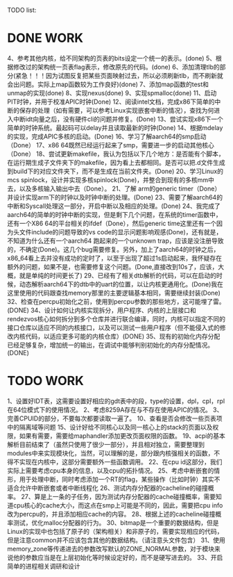TODO list:

# DONE WORK


4、参考其他内核，给不同架构的页表的bits设定一个统一的表示。(done)
5、根据修改过的架构统一页表flag表示，修改原先的代码。(done)
6、添加清理tlb的部分(紧急！！！因为试图反复把某些页面映射过去，所以必须刷新tlb，而不刷新就会出问题。实际上map函数较为工作良好)(done)
7、添加map函数的test和unmap的实现(done)
8、实现nexus(done)
9、实现spmalloc(done)
11、启动PIT时钟，并用于校准APIC时钟(Done)
12、阅读intel文档，完成x86下简单的中断的保存的处理（如有需要，可以参考Linux实现嵌套中断的情况），查找为何进入中断idt向量之后，没有硬件cli的问题并修复。(Done)
13、尝试实现x86下一个简单的时钟系统。最起码可以delay并且读取最新的时钟(Done)
14、根据mdelay的实现，完成APIC多核的启动。(Done)
16、学习了解aarch64的smp启动（Done）
17、x86 64既然已经运行起来了smp，需要进一步的启动其他核心（Done）
18、尝试更新makefile，我认为包括以下几个地方：是否能有个脚本，在运行期生成子文件夹下的makefile，因为看上去都相同。是否可以把.d文件生成到build下的对应文件夹下，而不是生成在当前文件夹。(Done)
20、学习Linux的mcs spinlock，设计并实现多核spinlock(Done)，并整合到现有的多核mm中去，以及多核输入输出中去（Done）。
21、了解 arm的generic timer（Done）并设计实现arm下的时钟以及时钟中断的处理。(Done)
23、需要了解aarch64的中断和Syscall处理这一部分，开启中断以及相应的处理。(Done)
24、我完成了aarch64的简单的时钟中断的实现，但是剩下几个问题，在系统的timer函数中，还有一个X86 64的平台相关的ifdef（Done），然后generic time这里还有一个因为头文件include的问题导致的vs code的显示问题影响观感(Done)，还有就是，不知道为什么还有一个aarch64 跑起来的一个unknown trap，应该是没注册导致的，不确定(Done)。这几个bug需要修复。另外，加上了aarch64的时钟之后，x86_64看上去并没有成功的定时了，以至于出现了超过1s启动起来，我怀疑存在额外的问题，如果不是，也需要修复这个问题。(Done,直接改到10s了，应该，大概，就是单纯的时间更长了)
29、已经有了相关dtb解析的代码，可以在启动的时候，动态解析aarch64下的dtb中的uart的位置，以让内核更通用化。(Done)我在这里使用的代码跟查找memory那里的主要逻辑基本相同，需要继续封装(Done)
32、检查在percpu初始化之前，使用到percpu参数的那些地方，这可能埋了雷。(DONE)
34、设计如何让内核实现拆分，用户程序、内核的上层接口和rendezvos核心如何拆分到多个仓库并进行联合编译，同时，内核可以指定不同的接口仓库以适应不同的内核接口，以及可以测试一些用户程序（但不能侵入式的修改内核代码，以适应更多可能的内核仓库）(DONE)
35、现有的初始化内存分配已经足够复杂，增加统一的输出，在调试中能够判别初始化的内存分配情况。(DONE)

# TODO WORK

1、设置好IDT表，这需要设置好相应的gdt表中的段，type的设置，dpl，cpl，rpl在64位模式下的使用情况。
2、考虑8259A存在与不存在使用APIC的情况。
3、完善CPUID的部分，不要每次都要读取一遍了。
10、查看是否会修改一些页表项中的隔离域等问题
15、设计好给不同核心以及同一核心上的stack的页面以及权限，如果有需要，需要给maphandler添加更改页面权限的函数。
19、acpi的基本解析目前结束了（虽然只使用了很少一部分），并且相对独立，需要整理到modules中来实现模块化，当然，可以理解的是，部分跟内核强相关的函数，不得不实现在内核中，这部分需要额外一些函数调用。
22、在cpu id这部分，我们实际上需要考虑cpu本身的信息，以及cpu的拓扑情况。
25、考虑中断嵌套的情形，用于处理中断，同时考虑添加一个RT的flag，某些操作（比如时钟）其实不适合允许中断嵌套或者中断线程化
26、测试内存分配器的cacheline的碰撞概率。
27、算是上一条的子任务，因为测试内存分配器的cache碰撞概率，需要知道cpu核心的cache大小，而这点在smp上可能是不同的，因此，需要把cpu info改为percpu的，并且添加相应cache的内容。
28、根据上述的cacheline碰撞概率测试，优化malloc分配器的行为。
30、bitmap是一个重要的数据结构，但是Linux的实现中也包括了原子的（架构相关）和非原子的，需要实现相应的代码，但是注意common并不应该包含其他的数据结构。（请注意头文件包含）
31、使用memory_zone等传递进去的参数改写默认的ZONE_NORMAL参数，对于模块来说他的参数应当是在上层初始化等时候设定好的，而不是硬写进去的。
33、开启简单的进程相关调研和设计